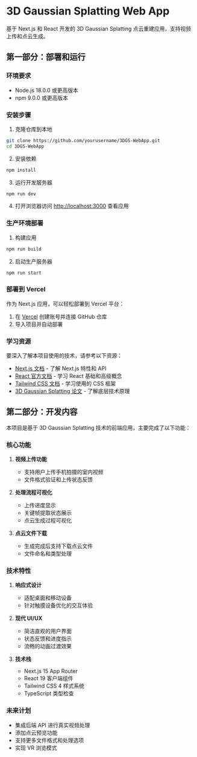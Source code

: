 # 3D Gaussian Splatting Web App

基于 Next.js 和 React 开发的 3D Gaussian Splatting 点云重建应用，支持视频上传和点云生成。

## 第一部分：部署和运行

### 环境要求

- Node.js 18.0.0 或更高版本
- npm 9.0.0 或更高版本

### 安装步骤

1. 克隆仓库到本地
```bash
git clone https://github.com/yourusername/3DGS-WebApp.git
cd 3DGS-WebApp
```

2. 安装依赖
```bash
npm install
```

3. 运行开发服务器
```bash
npm run dev
```

4. 打开浏览器访问 [http://localhost:3000](http://localhost:3000) 查看应用

### 生产环境部署

1. 构建应用
```bash
npm run build
```

2. 启动生产服务器
```bash
npm run start
```

### 部署到 Vercel

作为 Next.js 应用，可以轻松部署到 Vercel 平台：

1. 在 [Vercel](https://vercel.com) 创建账号并连接 GitHub 仓库
2. 导入项目并自动部署

### 学习资源

要深入了解本项目使用的技术，请参考以下资源：

- [Next.js 文档](https://nextjs.org/docs) - 了解 Next.js 特性和 API
- [React 官方文档](https://react.dev) - 学习 React 基础和高级概念
- [Tailwind CSS 文档](https://tailwindcss.com/docs) - 学习使用的 CSS 框架
- [3D Gaussian Splatting 论文](https://repo-sam.inria.fr/fungraph/3d-gaussian-splatting/) - 了解底层技术原理

## 第二部分：开发内容

本项目是基于 3D Gaussian Splatting 技术的前端应用，主要完成了以下功能：

### 核心功能

1. **视频上传功能**
   - 支持用户上传手机拍摄的室内视频
   - 文件格式验证和上传状态反馈

2. **处理流程可视化**
   - 上传进度显示
   - 关键帧提取状态展示
   - 点云生成过程可视化

3. **点云文件下载**
   - 生成完成后支持下载点云文件
   - 文件命名和类型处理

### 技术特性

1. **响应式设计**
   - 适配桌面和移动设备
   - 针对触摸设备优化的交互体验

2. **现代 UI/UX**
   - 简洁直观的用户界面
   - 状态反馈和进度指示
   - 流畅的动画过渡效果

3. **技术栈**
   - Next.js 15 App Router
   - React 19 客户端组件
   - Tailwind CSS 4 样式系统
   - TypeScript 类型检查

### 未来计划

- 集成后端 API 进行真实视频处理
- 添加点云预览功能
- 支持更多文件格式和处理选项
- 实现 VR 浏览模式
